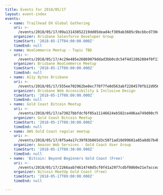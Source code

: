 ```yaml
---
title: Events for 2018/05/17
layout: event-index
events:
  - name: Trailhead DX Global Gathering
    uri: >-
      /events/2018/05/17/09a13143852219dd85dead4cf309ab3605c9bcbbcd7304bc5aa8c78bd585afd2
    organizer: Brisbane Salesforce Developer Group
    timeStart: '2018-05-17T04:00:00.000Z'
    timeEnd: null
  - name: WooCommerce Meetup - Topic TBD
    uri: >-
      /events/2018/05/17/4c29e485e26869079ddad3bb0cdc54f4d12862884f0f1316ef7752ca22219ec2
    organizer: Brisbane WooCommerce Meetup
    timeStart: '2018-05-17T08:00:00.000Z'
    timeEnd: null
  - name: A11y Bytes Brisbane
    uri: >-
      /events/2018/05/17/555ee702962be0ec770f7fe0d563abf2284570fb12d956d8be609f2002613695
    organizer: Brisbane Web Accessibility & Inclusive Design
    timeStart: '2018-05-17T08:00:00.000Z'
    timeEnd: null
  - name: Gold Coast Bitcoin Meetup
    uri: >-
      /events/2018/05/17/a73027bbfdcf6f05a11146624eb582ce406aa749d00cf0682288ed40da5f6379
    organizer: Gold Coast Bitcoin Meetup
    timeStart: '2018-05-17T08:30:00.000Z'
    timeEnd: null
  - name: AWS Gold Coast regular meetup
    uri: >-
      /events/2018/05/17/8f5a4a17c39f83b865d3c5071ad10d99681a85a8db7b4b2d7d92a375f772c2d7
    organizer: Amazon Web Services - Gold Coast User Group
    timeStart: '2018-05-17T08:30:00.000Z'
    timeEnd: null
  - name: 'Bitcoin: Beyond Beginners Gold Coast (Free)'
    uri: >-
      /events/2018/05/17/2266aab74614748d5cf0f41a2977cdbf0860e21e7acceac5cb8554f541d793be
    organizer: Bitcoin MeetUp Gold Coast (Free)
    timeStart: '2018-05-17T09:00:00.000Z'
    timeEnd: null

---
```

